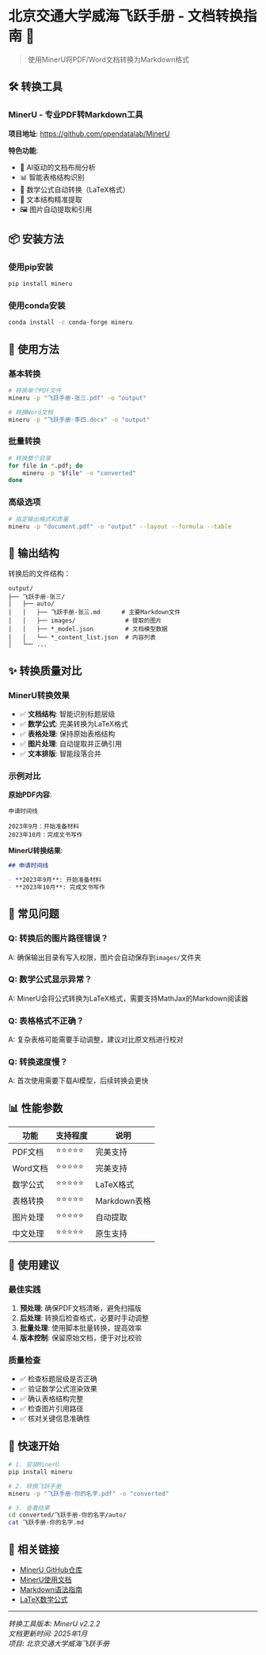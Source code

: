 # 北京交通大学威海飞跃手册 - 文档转换指南 🔄

> 使用MinerU将PDF/Word文档转换为Markdown格式

## 🛠️ 转换工具

### MinerU - 专业PDF转Markdown工具

**项目地址**: https://github.com/opendatalab/MinerU

**特色功能**:
- 🤖 AI驱动的文档布局分析
- 📊 智能表格结构识别
- 🧮 数学公式自动转换（LaTeX格式）
- 📝 文本结构精准提取
- 🖼️ 图片自动提取和引用

## 📦 安装方法

### 使用pip安装
```bash
pip install mineru
```

### 使用conda安装
```bash
conda install -c conda-forge mineru
```

## 🚀 使用方法

### 基本转换
```bash
# 转换单个PDF文件
mineru -p "飞跃手册-张三.pdf" -o "output"

# 转换Word文档
mineru -p "飞跃手册-李四.docx" -o "output"
```

### 批量转换
```bash
# 转换整个目录
for file in *.pdf; do
    mineru -p "$file" -o "converted"
done
```

### 高级选项
```bash
# 指定输出格式和质量
mineru -p "document.pdf" -o "output" --layout --formula --table
```

## 📁 输出结构

转换后的文件结构：
```
output/
├── 飞跃手册-张三/
│   ├── auto/
│   │   ├── 飞跃手册-张三.md      # 主要Markdown文件
│   │   ├── images/              # 提取的图片
│   │   ├── *_model.json         # 文档模型数据
│   │   └── *_content_list.json  # 内容列表
│   └── ...
```

## ✨ 转换质量对比

### MinerU转换效果
- ✅ **文档结构**: 智能识别标题层级
- ✅ **数学公式**: 完美转换为LaTeX格式
- ✅ **表格处理**: 保持原始表格结构
- ✅ **图片处理**: 自动提取并正确引用
- ✅ **文本排版**: 智能段落合并

### 示例对比

**原始PDF内容**:
```
申请时间线

2023年9月：开始准备材料
2023年10月：完成文书写作
```

**MinerU转换结果**:
```markdown
## 申请时间线

- **2023年9月**: 开始准备材料
- **2023年10月**: 完成文书写作
```

## 🔧 常见问题

### Q: 转换后的图片路径错误？
A: 确保输出目录有写入权限，图片会自动保存到`images/`文件夹

### Q: 数学公式显示异常？
A: MinerU会将公式转换为LaTeX格式，需要支持MathJax的Markdown阅读器

### Q: 表格格式不正确？
A: 复杂表格可能需要手动调整，建议对比原文档进行校对

### Q: 转换速度慢？
A: 首次使用需要下载AI模型，后续转换会更快

## 📊 性能参数

| 功能 | 支持程度 | 说明 |
|------|----------|------|
| PDF文档 | ⭐⭐⭐⭐⭐ | 完美支持 |
| Word文档 | ⭐⭐⭐⭐⭐ | 完美支持 |
| 数学公式 | ⭐⭐⭐⭐⭐ | LaTeX格式 |
| 表格转换 | ⭐⭐⭐⭐⭐ | Markdown表格 |
| 图片处理 | ⭐⭐⭐⭐⭐ | 自动提取 |
| 中文处理 | ⭐⭐⭐⭐⭐ | 原生支持 |

## 🎯 使用建议

### 最佳实践
1. **预处理**: 确保PDF文档清晰，避免扫描版
2. **后处理**: 转换后检查格式，必要时手动调整
3. **批量处理**: 使用脚本批量转换，提高效率
4. **版本控制**: 保留原始文档，便于对比校验

### 质量检查
- ✅ 检查标题层级是否正确
- ✅ 验证数学公式渲染效果
- ✅ 确认表格结构完整
- ✅ 检查图片引用路径
- ✅ 核对关键信息准确性

## 🚀 快速开始

```bash
# 1. 安装MinerU
pip install mineru

# 2. 转换飞跃手册
mineru -p "飞跃手册-你的名字.pdf" -o "converted"

# 3. 查看结果
cd converted/飞跃手册-你的名字/auto/
cat 飞跃手册-你的名字.md
```

## 🔗 相关链接

- [MinerU GitHub仓库](https://github.com/opendatalab/MinerU)
- [MinerU使用文档](https://github.com/opendatalab/MinerU/blob/main/README.md)
- [Markdown语法指南](https://www.markdownguide.org/)
- [LaTeX数学公式](https://www.overleaf.com/learn/latex/Mathematical_expressions)

---

*转换工具版本: MinerU v2.2.2*  
*文档更新时间: 2025年1月*  
*项目: 北京交通大学威海飞跃手册*
